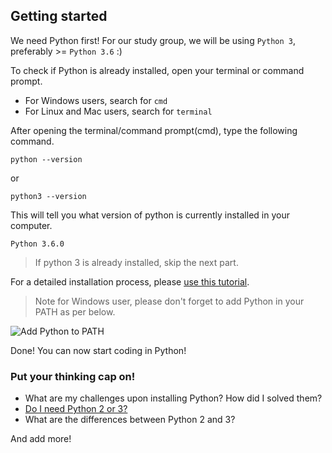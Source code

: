 ## Getting started
We need Python first! For our study group, we will be using `Python 3`, preferably >= `Python 3.6` :)

To check if Python is already installed, open your terminal or command prompt.
- For Windows users, search for `cmd`
- For Linux and Mac users, search for `terminal`

After opening the terminal/command prompt(cmd), type the following command.
```shell
python --version
```

or

```shell
python3 --version
```

This will tell you what version of python is currently installed in your computer.

```shell
Python 3.6.0

```
> If python 3 is already installed, skip the next part.

For a detailed installation process, please [use this tutorial](https://tutorial.djangogirls.org/en/python_installation/).

> Note for Windows user, please don't forget to add Python in your PATH as per below.

![Add Python to PATH](https://eavictor.files.wordpress.com/2016/05/add_python_3-5_to_pathinstall_now.png?w=594)

Done! You can now start coding in Python!

### Put your thinking cap on!

- What are my challenges upon installing Python? How did I solved them?
- [Do I need Python 2 or 3?](https://wiki.python.org/moin/Python2orPython3)
- What are the differences between Python 2 and 3?

And add more!